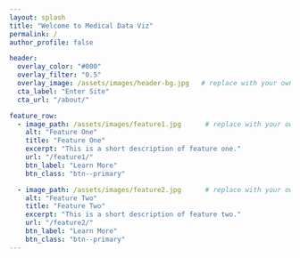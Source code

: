 ```yaml
---
layout: splash
title: "Welcome to Medical Data Viz"
permalink: /
author_profile: false

header:
  overlay_color: "#000"
  overlay_filter: "0.5"
  overlay_image: /assets/images/header-bg.jpg   # replace with your own image
  cta_label: "Enter Site"
  cta_url: "/about/"

feature_row:
  - image_path: /assets/images/feature1.jpg      # replace with your own image
    alt: "Feature One"
    title: "Feature One"
    excerpt: "This is a short description of feature one."
    url: "/feature1/"
    btn_label: "Learn More"
    btn_class: "btn--primary"

  - image_path: /assets/images/feature2.jpg      # replace with your own image
    alt: "Feature Two"
    title: "Feature Two"
    excerpt: "This is a short description of feature two."
    url: "/feature2/"
    btn_label: "Learn More"
    btn_class: "btn--primary"
---
```

